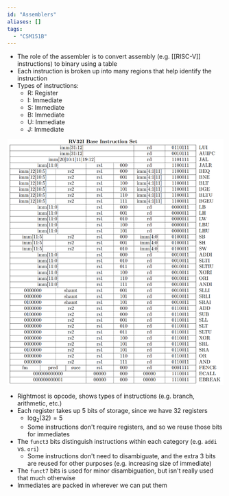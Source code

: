```yaml
---
id: "Assemblers"
aliases: []
tags:
  - "CSM151B"
---
```


- The role of the assembler is to convert assembly (e.g. [[RISC-V]]
  instructions) to binary using a table
- Each instruction is broken up into many regions that help identify the
  instruction
- Types of instructions:
  - R: Register
  - I: Immediate
  - S: Immediate
  - B: Immediate
  - U: Immediate
  - J: Immediate

![](./riscv_assembler_table.png)

- Rightmost is opcode, shows types of instructions (e.g. branch, arithmetic,
  etc.)
- Each register takes up 5 bits of storage, since we have 32 registers
  - $\log_2(32) = 5$
  - Some instructions don't require registers, and so we reuse those bits for
    immediates
- The `funct3` bits distinguish instructions within each category (e.g. `addi`
  vs. `ori`)
  - Some instructions don't need to disambiguate, and the extra 3 bits are
    reused for other purposes (e.g. increasing size of immediate)
- The `funct7` bits is used for minor disambiguation, but isn't really used that
  much otherwise
- Immediates are packed in wherever we can put them
